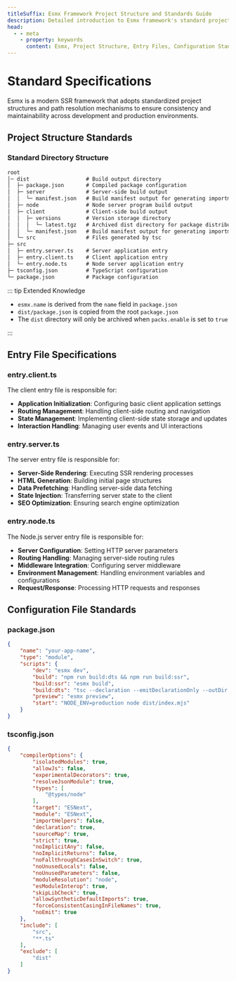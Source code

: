 ```yaml
---
titleSuffix: Esmx Framework Project Structure and Standards Guide
description: Detailed introduction to Esmx framework's standard project structure, entry file specifications, and configuration file standards, helping developers build standardized and maintainable SSR applications.
head:
  - - meta
    - property: keywords
      content: Esmx, Project Structure, Entry Files, Configuration Standards, SSR Framework, TypeScript, Project Standards, Development Specifications
---
```


# Standard Specifications

Esmx is a modern SSR framework that adopts standardized project structures and path resolution mechanisms to ensure consistency and maintainability across development and production environments.

## Project Structure Standards

### Standard Directory Structure

```txt
root
│─ dist                  # Build output directory
│  ├─ package.json       # Compiled package configuration
│  ├─ server             # Server-side build output
│  │  └─ manifest.json   # Build manifest output for generating importmap
│  ├─ node               # Node server program build output
│  ├─ client             # Client-side build output
│  │  ├─ versions        # Version storage directory
│  │  │  └─ latest.tgz   # Archived dist directory for package distribution
│  │  └─ manifest.json   # Build manifest output for generating importmap
│  └─ src                # Files generated by tsc
├─ src
│  ├─ entry.server.ts    # Server application entry
│  ├─ entry.client.ts    # Client application entry
│  └─ entry.node.ts      # Node server application entry
├─ tsconfig.json         # TypeScript configuration
└─ package.json          # Package configuration
```

::: tip Extended Knowledge
- `esmx.name` is derived from the `name` field in `package.json`
- `dist/package.json` is copied from the root `package.json`
- The `dist` directory will only be archived when `packs.enable` is set to `true`

:::

## Entry File Specifications

### entry.client.ts
The client entry file is responsible for:
- **Application Initialization**: Configuring basic client application settings
- **Routing Management**: Handling client-side routing and navigation
- **State Management**: Implementing client-side state storage and updates
- **Interaction Handling**: Managing user events and UI interactions

### entry.server.ts
The server entry file is responsible for:
- **Server-Side Rendering**: Executing SSR rendering processes
- **HTML Generation**: Building initial page structures
- **Data Prefetching**: Handling server-side data fetching
- **State Injection**: Transferring server state to the client
- **SEO Optimization**: Ensuring search engine optimization

### entry.node.ts
The Node.js server entry file is responsible for:
- **Server Configuration**: Setting HTTP server parameters
- **Routing Handling**: Managing server-side routing rules
- **Middleware Integration**: Configuring server middleware
- **Environment Management**: Handling environment variables and configurations
- **Request/Response**: Processing HTTP requests and responses

## Configuration File Standards

### package.json

```json title="package.json"
{
    "name": "your-app-name",
    "type": "module",
    "scripts": {
        "dev": "esmx dev",
        "build": "npm run build:dts && npm run build:ssr",
        "build:ssr": "esmx build",
        "build:dts": "tsc --declaration --emitDeclarationOnly --outDir dist/src",
        "preview": "esmx preview",
        "start": "NODE_ENV=production node dist/index.mjs"
    }
}
```

### tsconfig.json

```json title="tsconfig.json"
{
    "compilerOptions": {
        "isolatedModules": true,
        "allowJs": false,
        "experimentalDecorators": true,
        "resolveJsonModule": true,
        "types": [
            "@types/node"
        ],
        "target": "ESNext",
        "module": "ESNext",
        "importHelpers": false,
        "declaration": true,
        "sourceMap": true,
        "strict": true,
        "noImplicitAny": false,
        "noImplicitReturns": false,
        "noFallthroughCasesInSwitch": true,
        "noUnusedLocals": false,
        "noUnusedParameters": false,
        "moduleResolution": "node",
        "esModuleInterop": true,
        "skipLibCheck": true,
        "allowSyntheticDefaultImports": true,
        "forceConsistentCasingInFileNames": true,
        "noEmit": true
    },
    "include": [
        "src",
        "**.ts"
    ],
    "exclude": [
        "dist"
    ]
}
```